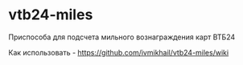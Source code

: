 # vtb24-miles
Приспособа для подсчета мильного вознаграждения карт ВТБ24

Как использовать -  https://github.com/ivmikhail/vtb24-miles/wiki
